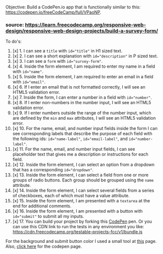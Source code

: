 Objective: Build a CodePen.io app that is functionally similar to this: https://codepen.io/freeCodeCamp/full/VPaoNP.
### source: https://learn.freecodecamp.org/responsive-web-design/responsive-web-design-projects/build-a-survey-form/

To do's:
1. [x] 1. I can see a ```title``` with ```id="title"``` in H1 sized text.
2. [x] 2. I can see a short explanation with ```id="description"``` in P sized text.
3. [x] 3. I can see a ```form``` with ```id="survey-form"```.
4. [x] 4. Inside the form element, I am required to enter my name in a field with ```id="name"```.
5. [x] 5. Inside the form element, I am required to enter an email in a field with ```id="email"```.
6. [x] 6. If I enter an email that is not formatted correctly, I will see an HTML5 validation error.
7. [x] 7. Inside the form, I can enter a number in a field with ```id="number"```.
8. [x] 8. If I enter non-numbers in the number input, I will see an HTML5 validation error.
9. [x] 9. If I enter numbers outside the range of the number input, which are defined by the ```min``` and ```max``` attributes, I will see an HTML5 validation error.
10. [x] 10. For the name, email, and number input fields inside the form I can see corresponding labels that describe the purpose of each field with the following ids: ```id="name-label"```, ```id="email-label"```, and ```id="number-label"```.
11. [x] 11. For the name, email, and number input fields, I can see placeholder text that gives me a description or instructions for each field.
12. [x] 12. Inside the form element, I can select an option from a dropdown that has a corresponding ```id="dropdown"```.
13. [x] 13. Inside the form element, I can select a field from one or more groups of radio buttons. Each group should be grouped using the ```name``` attribute.
14. [x] 14. Inside the form element, I can select several fields from a series of checkboxes, each of which must have a value attribute.
15. [x] 15. Inside the form element, I am presented with a ```textarea``` at the end for additional comments.
16. [x] 16. Inside the form element, I am presented with a button with ```id="submit"``` to submit all my inputs.
17. [x] 17. You can build your project by forking this [CodePen](https://codepen.io/freeCodeCamp/pen/MJjpwO) pen. Or you can use this CDN link to run the tests in any environment you like: https://cdn.freecodecamp.org/testable-projects-fcc/v1/bundle.js

For the background and submit button color I used a small tool at [this](www.darkart.com/cgi-bin/colors.cgi) page.
Also, [click here](https://codepen.io/yosoydead/pen/gBOYJj) for the codepen page.
